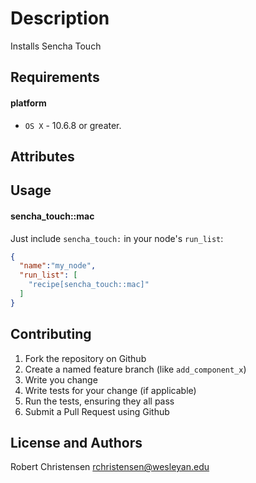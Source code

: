 Description
===========
Installs Sencha Touch

Requirements
------------
#### platform
- `OS X` - 10.6.8 or greater.

Attributes
----------

Usage
-----
#### sencha_touch::mac

Just include `sencha_touch:` in your node's `run_list`:

```json
{
  "name":"my_node",
  "run_list": [
    "recipe[sencha_touch::mac]"
  ]
}
```

Contributing
------------

1. Fork the repository on Github
2. Create a named feature branch (like `add_component_x`)
3. Write you change
4. Write tests for your change (if applicable)
5. Run the tests, ensuring they all pass
6. Submit a Pull Request using Github

License and Authors
-------------------
Robert Christensen <rchristensen@wesleyan.edu> 
